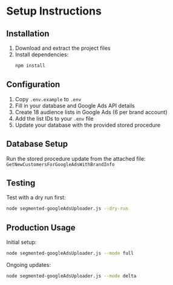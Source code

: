 # Setup Instructions

## Installation

1. Download and extract the project files
2. Install dependencies:
   ```bash
   npm install
   ```

## Configuration

1. Copy `.env.example` to `.env`
2. Fill in your database and Google Ads API details
3. Create 18 audience lists in Google Ads (6 per brand account)
4. Add the list IDs to your `.env` file
5. Update your database with the provided stored procedure

## Database Setup

Run the stored procedure update from the attached file:
`GetNewCustomersForGoogleAdsWithBrandInfo`

## Testing

Test with a dry run first:
```bash
node segmented-googleAdsUploader.js --dry-run
```

## Production Usage

Initial setup:
```bash
node segmented-googleAdsUploader.js --mode full
```

Ongoing updates:
```bash
node segmented-googleAdsUploader.js --mode delta
```
